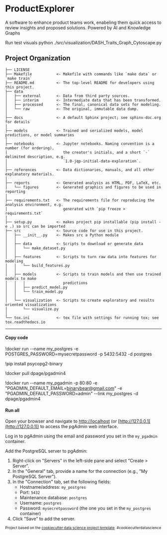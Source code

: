 ProductExplorer
==============================

A software to enhance product teams work, enabeling them quick access to review insights and proposed solutions. Powered by AI and Knowledge Graphs


Run test visuals
python ./src/visualization/DASH_Traits_Graph_Cytoscape.py

Project Organization
------------

    ├── LICENSE
    ├── Makefile           <- Makefile with commands like `make data` or `make train`
    ├── README.md          <- The top-level README for developers using this project.
    ├── data
    │   ├── external       <- Data from third party sources.
    │   ├── interim        <- Intermediate data that has been transformed.
    │   ├── processed      <- The final, canonical data sets for modeling.
    │   └── raw            <- The original, immutable data dump.
    │
    ├── docs               <- A default Sphinx project; see sphinx-doc.org for details
    │
    ├── models             <- Trained and serialized models, model predictions, or model summaries
    │
    ├── notebooks          <- Jupyter notebooks. Naming convention is a number (for ordering),
    │                         the creator's initials, and a short `-` delimited description, e.g.
    │                         `1.0-jqp-initial-data-exploration`.
    │
    ├── references         <- Data dictionaries, manuals, and all other explanatory materials.
    │
    ├── reports            <- Generated analysis as HTML, PDF, LaTeX, etc.
    │   └── figures        <- Generated graphics and figures to be used in reporting
    │
    ├── requirements.txt   <- The requirements file for reproducing the analysis environment, e.g.
    │                         generated with `pip freeze > requirements.txt`
    │
    ├── setup.py           <- makes project pip installable (pip install -e .) so src can be imported
    ├── src                <- Source code for use in this project.
    │   ├── __init__.py    <- Makes src a Python module
    │   │
    │   ├── data           <- Scripts to download or generate data
    │   │   └── make_dataset.py
    │   │
    │   ├── features       <- Scripts to turn raw data into features for modeling
    │   │   └── build_features.py
    │   │
    │   ├── models         <- Scripts to train models and then use trained models to make
    │   │   │                 predictions
    │   │   ├── predict_model.py
    │   │   └── train_model.py
    │   │
    │   └── visualization  <- Scripts to create exploratory and results oriented visualizations
    │       └── visualize.py
    │
    └── tox.ini            <- tox file with settings for running tox; see tox.readthedocs.io


--------



#### Copy code

!docker run --name my_postgres -e POSTGRES_PASSWORD=mysecretpassword -p 5432:5432 -d postgres

!pip install psycopg2-binary

!docker pull dpage/pgadmin4

!docker run --name my_pgadmin -p 80:80 -e "PGADMIN_DEFAULT_EMAIL=binarybear@gmail.com" -e 
"PGADMIN_DEFAULT_PASSWORD=admin" --link my_postgres -d dpage/pgadmin4



#### Run all

Open your browser and navigate to [http://localhost](http://localhost) (or [http://127.0.0.1](http://127.0.0.1)) to access the pgAdmin web interface.

Log in to pgAdmin using the email and password you set in the `my_pgadmin` container.

Add the PostgreSQL server to pgAdmin:

1. Right-click on "Servers" in the left-side pane and select "Create > Server".
2. In the "General" tab, provide a name for the connection (e.g., "My PostgreSQL Server").
3. In the "Connection" tab, set the following fields:
   - Hostname/address: `my_postgres`
   - Port: `5432`
   - Maintenance database: `postgres`
   - Username: `postgres`
   - Password: `mysecretpassword` (the one you set in the `my_postgres` container)
4. Click "Save" to add the server.


<p><small>Project based on the <a target="_blank" href="https://drivendata.github.io/cookiecutter-data-science/">cookiecutter data science project template</a>. #cookiecutterdatascience</small></p>

